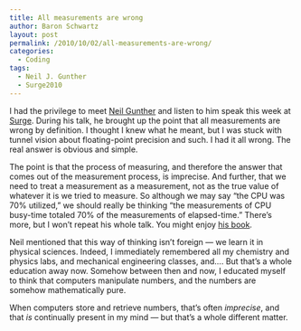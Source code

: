 ```yaml
---
title: All measurements are wrong
author: Baron Schwartz
layout: post
permalink: /2010/10/02/all-measurements-are-wrong/
categories:
  - Coding
tags:
  - Neil J. Gunther
  - Surge2010
---
```

I had the privilege to meet [Neil Gunther][1] and listen to him speak this week at [Surge][2]. During his talk, he brought up the point that all measurements are wrong by definition. I thought I knew what he meant, but I was stuck with tunnel vision about floating-point precision and such. I had it all wrong. The real answer is obvious and simple.

The point is that the process of measuring, and therefore the answer that comes out of the measurement process, is imprecise. And further, that we need to treat a measurement as a measurement, not as the true value of whatever it is we tried to measure. So although we may say &#8220;the CPU was 70% utilized,&#8221; we should really be thinking &#8220;the measurements of CPU busy-time totaled 70% of the measurements of elapsed-time.&#8221; There&#8217;s more, but I won&#8217;t repeat his whole talk. You might enjoy [his book][3].

Neil mentioned that this way of thinking isn&#8217;t foreign &#8212; we learn it in physical sciences. Indeed, I immediately remembered all my chemistry and physics labs, and mechanical engineering classes, and&#8230;. But that&#8217;s a whole education away now. Somehow between then and now, I educated myself to think that computers manipulate numbers, and the numbers are somehow mathematically pure.

When computers store and retrieve numbers, that&#8217;s often *imprecise*, and that *is* continually present in my mind &#8212; but that&#8217;s a whole different matter.

 [1]: http://www.perfdynamics.com/
 [2]: http://omniti.com/surge/2010
 [3]: http://www.xaprb.com/blog/2010/07/06/a-review-of-guerrilla-capacity-planning-by-neil-gunther/